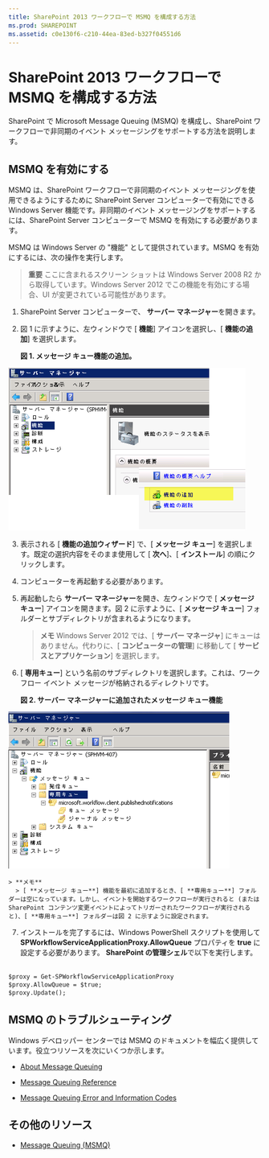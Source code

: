 ```yaml
---
title: SharePoint 2013 ワークフローで MSMQ を構成する方法
ms.prod: SHAREPOINT
ms.assetid: c0e130f6-c210-44ea-83ed-b327f04551d6
---
```



# SharePoint 2013 ワークフローで MSMQ を構成する方法
SharePoint で Microsoft Message Queuing (MSMQ) を構成し、SharePoint ワークフローで非同期のイベント メッセージングをサポートする方法を説明します。 
## MSMQ を有効にする

MSMQ は、SharePoint ワークフローで非同期のイベント メッセージングを使用できるようにするために SharePoint Server コンピューターで有効にできる Windows Server 機能です。非同期のイベント メッセージングをサポートするには、SharePoint Server コンピューターで MSMQ を有効にする必要があります。
  
    
    
MSMQ は Windows Server の "機能" として提供されています。MSMQ を有効にするには、次の操作を実行します。
  
    
    

> **重要**
> ここに含まれるスクリーン ショットは Windows Server 2008 R2 から取得しています。Windows Server 2012 でこの機能を有効にする場合、UI が変更されている可能性があります。 
  
    
    


1. SharePoint Server コンピューターで、 **サーバー マネージャー**を開きます。
    
  
2. 図 1 に示すように、左ウィンドウで [ **機能**] アイコンを選択し、[ **機能の追加**] を選択します。
    
   **図 1. メッセージ キュー機能の追加。**

  

![図 1. メッセージ キュー機能の追加。](images/ng_MsmqFeature.png)
  

  

  
3. 表示される [ **機能の追加ウィザード**] で、[ **メッセージ キュー**] を選択します。既定の選択内容をそのまま使用して [ **次へ**]、[ **インストール**] の順にクリックします。
    
  
4. コンピューターを再起動する必要があります。
    
  
5. 再起動したら **サーバー マネージャー**を開き、左ウィンドウで [ **メッセージ キュー**] アイコンを開きます。図 2 に示すように、[ **メッセージ キュー**] フォルダーとサブディレクトリが含まれるようになります。
    
    > **メモ**
      > Windows Server 2012 では、[ **サーバー マネージャ**] にキューはありません。代わりに、[ **コンピューターの管理**] に移動して [ **サービスとアプリケーション**] を選択します。 
6. [ **専用キュー**] という名前のサブディレクトリを選択します。これは、ワークフロー イベント メッセージが格納されるディレクトリです。
    
   **図 2. サーバー マネージャーに追加されたメッセージ キュー機能**

  

![図 2. Ser に追加されたメッセージキュー機能](images/ng_MsmqQueues.png)
  

    
    
    
    > **メモ**
      > [ **メッセージ キュー**] 機能を最初に追加するとき、[ **専用キュー**] フォルダーは空になっています。しかし、イベントを開始するワークフローが実行されると (または SharePoint コンテンツ変更イベントによってトリガーされたワークフローが実行されると)、[ **専用キュー**] フォルダーは図 2 に示すように設定されます。 
7. インストールを完了するには、Windows PowerShell スクリプトを使用して **SPWorkflowServiceApplicationProxy.AllowQueue** プロパティを **true** に設定する必要があります。 **SharePoint の管理シェル**で以下を実行します。
    
  ```
  
$proxy = Get-SPWorkflowServiceApplicationProxy
$proxy.AllowQueue = $true;
$proxy.Update();

  ```


## MSMQ のトラブルシューティング

Windows デベロッパー センターでは MSMQ のドキュメントを幅広く提供しています。役立つリソースを次にいくつか示します。
  
    
    

-  [About Message Queuing](http://msdn.microsoft.com/ja-jp/library/windows/desktop/ms706032%28v=vs.85%29.aspx)
    
  
-  [Message Queuing Reference](http://msdn.microsoft.com/ja-jp/library/windows/desktop/ms700112%28v=vs.85%29.aspx)
    
  
-  [Message Queuing Error and Information Codes](http://msdn.microsoft.com/ja-jp/library/windows/desktop/ms700106%28v=vs.85%29.aspx)
    
  

## その他のリソース
<a name="bk_addresources"> </a>


-  [Message Queuing (MSMQ)](http://msdn.microsoft.com/ja-jp/library/windows/desktop/ms711472%28v=vs.85%29.aspx)
    
  

  
    
    

